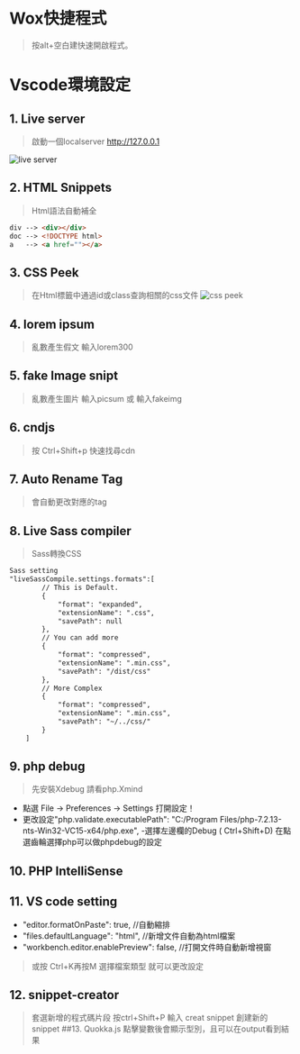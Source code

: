 # Wox快捷程式
> 按alt+空白建快速開啟程式。
# Vscode環境設定
## 1. Live server
> 啟動一個localserver http://127.0.0.1

![live server](vscode-live-server-animated-demo.gif)
## 2. HTML Snippets
> Html語法自動補全
```html
div --> <div></div>
doc --> <!DOCTYPE html>
a   --> <a href=""></a>
```
## 3. CSS Peek
> 在Html標籤中通過id或class查詢相關的css文件
![css peek](csspeek.gif)
## 4. lorem ipsum
> 亂數產生假文 輸入lorem300
## 5. fake Image snipt
> 亂數產生圖片 輸入picsum 或 輸入fakeimg
## 6. cndjs
> 按 Ctrl+Shift+p 快速找尋cdn
## 7. Auto Rename Tag
> 會自動更改對應的tag 
## 8. Live Sass compiler
> Sass轉換CSS
```html
Sass setting
"liveSassCompile.settings.formats":[
        // This is Default.
        {
            "format": "expanded",
            "extensionName": ".css",
            "savePath": null
        },
        // You can add more
        {
            "format": "compressed",
            "extensionName": ".min.css",
            "savePath": "/dist/css"
        },
        // More Complex
        {
            "format": "compressed",
            "extensionName": ".min.css",
            "savePath": "~/../css/"
        }
    ]
```
## 9.  php debug
> 先安裝Xdebug 請看php.Xmind
- 點選 File → Preferences → Settings 打開設定！
- 更改設定"php.validate.executablePath": "C:/Program Files/php-7.2.13-nts-Win32-VC15-x64/php.exe",
-選擇左邊欄的Debug ( Ctrl+Shift+D) 在點選齒輪選擇php可以做phpdebug的設定

## 10. PHP IntelliSense
>
## 11. VS code setting
- "editor.formatOnPaste": true, //自動縮排
- "files.defaultLanguage": "html", //新增文件自動為html檔案
- "workbench.editor.enablePreview": false, //打開文件時自動新增視窗
> 或按 Ctrl+K再按M 選擇檔案類型 就可以更改設定

## 12. snippet-creator
> 套選新增的程式碼片段 按ctrl+Shift+P 輸入 creat snippet 創建新的snippet
##13. Quokka.js
>  點擊變數後會顯示型別，且可以在output看到結果
